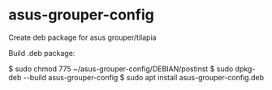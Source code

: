 # asus-grouper-config
Create deb package for asus grouper/tilapia

Build .deb package:

$ sudo chmod 775 ~/asus-grouper-config/DEBIAN/postinst
$ sudo dpkg-deb --build asus-grouper-config
$ sudo apt install asus-grouper-config.deb
